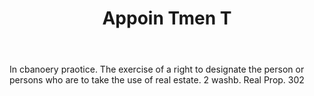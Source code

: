 ---
title: Appoin Tmen T
letter: A
permalink: "/definitions/appoin-tmen-t.html"
body: In cbanoery praotice. The exercise of a right to designate the person or persons
  who are to take the use of real estate. 2 washb. Real Prop. 302
published_at: '2018-07-07'
layout: post
---
